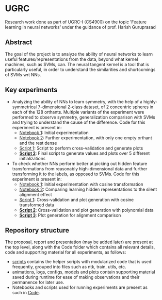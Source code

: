 # UGRC
Research work done as part of UGRC-I (CS4900) on the topic 'Feature learning in neural networks' under the guidance of prof. Harish Guruprasad

## Abstract

The goal of the project is to analyze the ability of neural networks to learn useful features/representations from the data, beyond what kernel machines, such as SVMs, can. The neural tangent kernel is a tool that is particularly useful, in order to understand the similarities and shortcomings of SVMs wrt NNs.

## Key experiments

- Analyzing the ability of NNs to learn symmetry, with the help of a highly-symmetrical 7-dimensional 2-class dataset, of 2 concentric spheres in each of the 128 orthants. Multiple variants of the experiment were performed to observe symmetry, generalization comparison with SVMs and trying to understand the cause of the difference. Code for this experiment is present in:
    - [Notebook 1](./Code/orthants-symmetry.ipynb): Initial experimentation
    - [Notebook 2](./Code/orthants-single-empty.ipynb): Further experimentation, with only one empty orthant and the rest dense
    - [Script 1](./Code/orthants-crossval.py): Script to perform cross-validation and generate plots
    - **[Script 2](./Code/orthants-final.py)**: Final script to generate values and plots over 5 different initializations
- To check whether NNs perform better at picking out hidden feature transformations from reasonably high-dimensional data and further transforming it to the labels, as opposed to SVMs. Code for this experiment is present in:
    - [Notebook 1](./Code/hidden-function.ipynb): Initial experimentation with cosine transformation
    - [Notebook 2](./Code/alignment.ipynb): Comparing learning hidden representations to the silent alignment effect
    - [Script 1](./Code/hidden-function.py): Cross-validation and plot generation with cosine transformed data
    - **[Script 2](./Code/hidden-func-poly.py)**: Cross-validation and plot generation with polynomial data
    - **[Script 3](./Code/hidden-function-align.py)**: Plot generation for alignment comparison

## Repository structure

The proposal, report and presentation (may be added later) are present at the top level, along with the Code folder which contains all relevant details, code and supporting material for all experiments, as follows:
- [scripts](./Code/scripts/) contains the helper scripts with modularized code that is used frequently, grouped into files such as ntk, train, utils, etc.
- [animations](./Code/animations/), [logs](./Code/logs/), [configs](./Code/configs/), [models](./Code/models/) and [plots](./Code/plots/) contain supporting material saved during runtime for ease of making observations and their permanence for later use.
- Notebooks and scripts used for running experiments are present as such in [Code](./Code/).